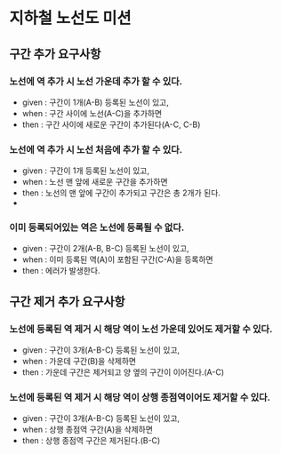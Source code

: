 # 지하철 노선도 미션

## 구간 추가 요구사항

### 노선에 역 추가 시 노선 가운데 추가 할 수 있다.
- given : 구간이 1개(A-B) 등록된 노선이 있고,
- when : 구간 사이에 노선(A-C)을 추가하면
- then : 구간 사이에 새로운 구간이 추가된다(A-C, C-B)

### 노선에 역 추가 시 노선 처음에 추가 할 수 있다.
- given : 구간이 1개 등록된 노선이 있고,
- when : 노선 맨 앞에 새로운 구간을 추가하면
- then : 노선의 맨 앞에 구간이 추가되고 구간은 총 2개가 된다.
- 
### 이미 등록되어있는 역은 노선에 등록될 수 없다.
- given : 구간이 2개(A-B, B-C) 등록된 노선이 있고,
- when : 이미 등록된 역(A)이 포함된 구간(C-A)을 등록하면
- then : 에러가 발생한다.

## 구간 제거 추가 요구사항

### 노선에 등록된 역 제거 시 해당 역이 노선 가운데 있어도 제거할 수 있다.
- given : 구간이 3개(A-B-C) 등록된 노선이 있고,
- when : 가운데 구간(B)을 삭제하면
- then : 가운데 구간은 제거되고 양 옆의 구간이 이어진다.(A-C) 

### 노선에 등록된 역 제거 시 해당 역이 상행 종점역이어도 제거할 수 있다.
- given : 구간이 3개(A-B-C) 등록된 노선이 있고,
- when : 상행 종점역 구간(A)을 삭제하면
- then : 상행 종점역 구간은 제거된다.(B-C)